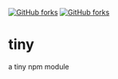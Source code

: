 [![GitHub forks](https://img.shields.io/badge/npm-v1.0.0-blue)](https://github.com/Vinecreeper888/tiny/network)
[![GitHub forks](https://img.shields.io/badge/minified%20size-entry%20point%20error-red)](https://github.com/Vinecreeper888/tiny/network)

# tiny
a tiny npm module
